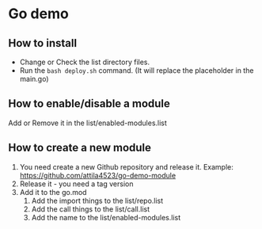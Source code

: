 # Go demo

## How to install

* Change or Check the list directory files.
* Run the `bash deploy.sh` command.
(It will replace the placeholder in the main.go)

## How to enable/disable a module

Add or Remove it in the list/enabled-modules.list

## How to create a new module

1. You need create a new Github repository and release it. Example: <https://github.com/attila4523/go-demo-module>
1. Release it - you need a tag version
1. Add it to the go.mod
    1. Add the import things to the list/repo.list
    1. Add the call things to the list/call.list
    1. Add the name to the list/enabled-modules.list
